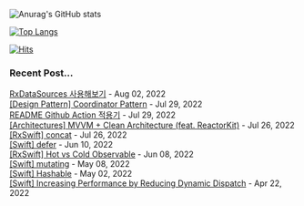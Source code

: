 
![Anurag's GitHub stats](https://github-readme-stats.vercel.app/api?username=yim2627&&count_private=true)

[![Top Langs](https://github-readme-stats.vercel.app/api/top-langs/?username=yim2627&layout=compact)](https://github.com/anuraghazra/github-readme-stats)

[![Hits](https://hits.seeyoufarm.com/api/count/incr/badge.svg?url=https%3A%2F%2Fgithub.com%2Fyim2627%2Fhit-counter&count_bg=%2379C83D&title_bg=%23555555&icon=github.svg&icon_color=%23E7E7E7&title=hits&edge_flat=false)](https://hits.seeyoufarm.com)

### Recent Post...

[RxDataSources 사용해보기](https://limjs-dev.tistory.com/136) - Aug 02, 2022<br>
[[Design Pattern] Coordinator Pattern](https://limjs-dev.tistory.com/135) - Jul 29, 2022<br>
[README Github Action 적용기](https://limjs-dev.tistory.com/134) - Jul 29, 2022<br>
[[Architectures] MVVM + Clean Architecture (feat. ReactorKit)](https://limjs-dev.tistory.com/133) - Jul 26, 2022<br>
[[RxSwift] concat](https://limjs-dev.tistory.com/132) - Jul 26, 2022<br>
[[Swift] defer](https://limjs-dev.tistory.com/131) - Jun 10, 2022<br>
[[RxSwift] Hot vs Cold Observable](https://limjs-dev.tistory.com/130) - Jun 08, 2022<br>
[[Swift] mutating](https://limjs-dev.tistory.com/129) - May 08, 2022<br>
[[Swift] Hashable](https://limjs-dev.tistory.com/128) - May 02, 2022<br>
[[Swift] Increasing Performance by Reducing Dynamic Dispatch](https://limjs-dev.tistory.com/127) - Apr 22, 2022<br>
